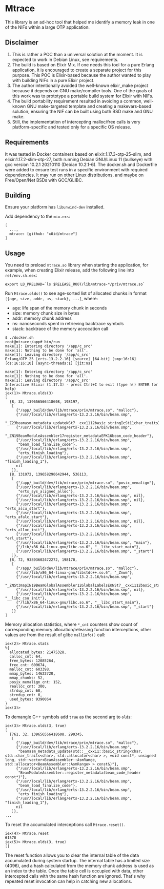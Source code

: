 # Mtrace
This library is an ad-hoc tool that helped me identify a memory leak in one of the NIFs within a large OTP application.

## Disclaimer
1. This is rather a POC than a universal solution at the moment. It is expected to work in Debian Linux, see requirements.
2. The build is based on Elixir Mix. If one needs this tool for a pure Erlang application, it is encouraged to create a separate project for this purpose. This POC is Elixir-based because the author wanted to play with building NIFs in a pure Elixir project.
3. The author intentionally avoided the well-known elixir_make project because it depends on GNU make/compiler tools. One of the goals of this work was to prototype a portable build system for Elixir with NIFs.
4. The build portability requirement resulted in avoiding a common, well-known GNU make-targeted template and creating a makevars-based solution, ensuring the NIF can be built using both BSD make and GNU make.
5. Still, the implementation of intercepting malloc/free calls is very platform-specific and tested only for a specific OS release.

## Requirements
It was tested in Docker containers based on elixir:1.17.3-otp-25-slim, and elixir:1.17.2-slim-otp-27, both running Debian GNU/Linux 11 (bullseye) with gcc version 10.2.1 20210110 (Debian 10.2.1-6). The docker.sh and Dockerfile were added to ensure test runs in a specific environment with required dependencies. It may run on other Linux distributions, and maybe on Free/Open/Net BSDs with GCC/GLIBC.

## Building
Ensure your platform has `libunwind-dev` installed.

Add dependency to the `mix.exs`:
```
[
  ...,
  mtrace: [github: "x0id/mtrace"]
]
```

## Usage
You need to preload `mtrace.so` library when starting the application, for example, when creating Elixir release, add the following line into `rel/env.sh.eex`:
```
export LD_PRELOAD=`ls $RELEASE_ROOT/lib/mtrace-*/priv/mtrace.so`
```

Run `Mtrace.olds()` to see age-sorted list of allocated chunks in format `[{age, size, addr, us, stack}, ...]`, where:
- age: life span of the memory chunk in seconds
- size: memory chunk size in bytes
- addr: memory chunk address
- ns: nanoseconds spent in retrieving backtrace symbols
- stack: backtrace of the memory accocation call
```
$ ./docker.sh
root@mtrace:/app# bin/run
make[1]: Entering directory '/app/c_src'
make[1]: Nothing to be done for 'all'.
make[1]: Leaving directory '/app/c_src'
Erlang/OTP 25 [erts-13.2.2.16] [source] [64-bit] [smp:16:16] [ds:16:16:10] [async-threads:1] [jit:ns]

make[1]: Entering directory '/app/c_src'
make[1]: Nothing to be done for 'all'.
make[1]: Leaving directory '/app/c_src'
Interactive Elixir (1.17.3) - press Ctrl+C to exit (type h() ENTER for help)
iex(1)> Mtrace.olds(3)
[
  {8, 32, 139656566418608, 198197,
   [
     {"/app/_build/dev/lib/mtrace/priv/mtrace.so", "malloc"},
     {"/usr/local/lib/erlang/erts-13.2.2.16/bin/beam.smp",
      "_Z23beamasm_metadata_updateNSt7__cxx1112basic_stringIcSt11char_traitsIcESaIcEEEPKvmRKSt6vectorIN13BeamAssembler8AsmRangeESaIS9_EE"},
     {"/usr/local/lib/erlang/erts-13.2.2.16/bin/beam.smp",
      "_ZN19BeamModuleAssembler17register_metadataEPK16beam_code_header"},
     {"/usr/local/lib/erlang/erts-13.2.2.16/bin/beam.smp",
      "beam_load_finalize_code"},
     {"/usr/local/lib/erlang/erts-13.2.2.16/bin/beam.smp",
      "erts_finish_loading"},
     {"/usr/local/lib/erlang/erts-13.2.2.16/bin/beam.smp", "finish_loading_1"},
     nil
   ]},
  {8, 131072, 139658290642944, 536113,
   [
     {"/app/_build/dev/lib/mtrace/priv/mtrace.so", "posix_memalign"},
     {"/usr/local/lib/erlang/erts-13.2.2.16/bin/beam.smp",
      "erts_sys_aligned_alloc"},
     {"/usr/local/lib/erlang/erts-13.2.2.16/bin/beam.smp", nil},
     {"/usr/local/lib/erlang/erts-13.2.2.16/bin/beam.smp", nil},
     {"/usr/local/lib/erlang/erts-13.2.2.16/bin/beam.smp", "erts_alcu_start"},
     {"/usr/local/lib/erlang/erts-13.2.2.16/bin/beam.smp", "erts_afalc_start"},
     {"/usr/local/lib/erlang/erts-13.2.2.16/bin/beam.smp", nil},
     {"/usr/local/lib/erlang/erts-13.2.2.16/bin/beam.smp", "erts_alloc_init"},
     {"/usr/local/lib/erlang/erts-13.2.2.16/bin/beam.smp", "erl_start"},
     {"/usr/local/lib/erlang/erts-13.2.2.16/bin/beam.smp", "main"},
     {"/lib/x86_64-linux-gnu/libc.so.6", "__libc_start_main"},
     {"/usr/local/lib/erlang/erts-13.2.2.16/bin/beam.smp", "_start"}
   ]},
  {8, 72, 93893602472272, 198170,
   [
     {"/app/_build/dev/lib/mtrace/priv/mtrace.so", "malloc"},
     {"/usr/lib/x86_64-linux-gnu/libstdc++.so.6", "_Znwm"},
     {"/usr/local/lib/erlang/erts-13.2.2.16/bin/beam.smp",
      "_ZNSt3mapIN19BeamGlobalAssembler12GlobalLabelsEKNSt7__cxx1112basic_stringIcSt11char_traitsIcESaIcEEESt4lessIS1_ESaISt4pairIKS1_S8_EEEC2ESt16initializer_listISD_ERKSA_RKSE_"},
     {"/usr/local/lib/erlang/erts-13.2.2.16/bin/beam.smp", nil},
     {"/usr/local/lib/erlang/erts-13.2.2.16/bin/beam.smp", "__libc_csu_init"},
     {"/lib/x86_64-linux-gnu/libc.so.6", "__libc_start_main"},
     {"/usr/local/lib/erlang/erts-13.2.2.16/bin/beam.smp", "_start"}
   ]}
]
```

Memory allocation statistics, where `*_cnt` counters show count of corresponding memory allocation/releasing function interceptions, other values are from the result of glibc `mallinfo()` call:
```
iex(2)> Mtrace.stats  
%{
  allocated_bytes: 21475328,
  calloc_cnt: 64,
  free_bytes: 12085264,
  free_cnt: 609674,
  malloc_cnt: 603398,
  mmap_bytes: 14622720,
  mmap_chunks: 52,
  posix_memalign_cnt: 152,
  realloc_cnt: 300,
  strdup_cnt: 60,
  strndup_cnt: 0,
  used_bytes: 9390064
}
iex(3)> 

```

To demangle C++ symbols add `true` as the second arg to `olds`:
```
iex(3)> Mtrace.olds(3, true)
[
  {761, 32, 139656566418608, 299345,
   [
     {"/app/_build/dev/lib/mtrace/priv/mtrace.so", "malloc"},
     {"/usr/local/lib/erlang/erts-13.2.2.16/bin/beam.smp",
      "beamasm_metadata_update(std::__cxx11::basic_string<char, std::char_traits<char>, std::allocator<char> >, void const*, unsigned long, std::vector<BeamAssembler::AsmRange, std::allocator<BeamAssembler::AsmRange> > const&)"},
     {"/usr/local/lib/erlang/erts-13.2.2.16/bin/beam.smp",
      "BeamModuleAssembler::register_metadata(beam_code_header const*)"},
     {"/usr/local/lib/erlang/erts-13.2.2.16/bin/beam.smp",
      "beam_load_finalize_code"},
     {"/usr/local/lib/erlang/erts-13.2.2.16/bin/beam.smp",
      "erts_finish_loading"},
     {"/usr/local/lib/erlang/erts-13.2.2.16/bin/beam.smp", "finish_loading_1"},
     nil
   ]},
...
```

To reset the accumulated interceptions call `Mtrace.reset()`.
```
iex(4)> Mtrace.reset        
61570
iex(5)> Mtrace.olds(3, true)
[]
```

The reset function allows you to clear the internal table of the data accumulated during system startup.
The internal table has a limited size (4096), and a hash calculated from the memory chunk address is used as an index to the table.
Once the table cell is occupied with data, other intercepted calls with the same hash function are ignored. That's why repeated reset invocation can help in catching new allocations.
